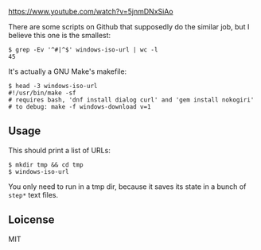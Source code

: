 https://www.youtube.com/watch?v=5jnmDNxSiAo

There are some scripts on Github that supposedly do the similar job,
but I believe this one is the smallest:

~~~
$ grep -Ev '^#|^$' windows-iso-url | wc -l
45
~~~

It's actually a GNU Make's makefile:

~~~
$ head -3 windows-iso-url
#!/usr/bin/make -sf
# requires bash, 'dnf install dialog curl' and 'gem install nokogiri'
# to debug: make -f windows-download v=1
~~~

## Usage

This should print a list of URLs:

    $ mkdir tmp && cd tmp
    $ windows-iso-url

You only need to run in a tmp dir, because it saves its state in a
bunch of `step*` text files.

## Loicense

MIT
